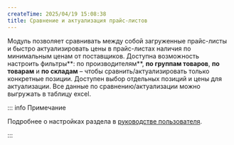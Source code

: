 ```yaml
---
createTime: 2025/04/19 15:08:38
title: Сравнение и актуализация прайс-листов
---
```

Модуль позволяет сравнивать между собой загруженные прайс-листы и быстро актуализировать цены в прайс-листах наличия по минимальным ценам от поставщиков. Доступна возможность настроить фильтры**: по производителям**, **по группам товаров**, **по товарам** и **по складам** – чтобы сравнить/актуализировать только конкретные позиции. Доступен выбор отдельных позиций и цены для актуализации. Все данные по сравнению/актуализации можно выгружать в таблицу excel. 

::: info Примечание

Подробнее о настройках раздела в [руководстве пользователя](https://product-doc.tradesoft.ru/ai/price_analysis/index.htm).

:::